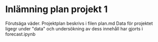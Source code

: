 # Inlämning plan projekt 1
Förutsäga väder. Projektplan beskrivs i filen plan.md
Data för projektet ligegr under "data" och undersökning av dess innehåll har gjorts i forecast.ipynb